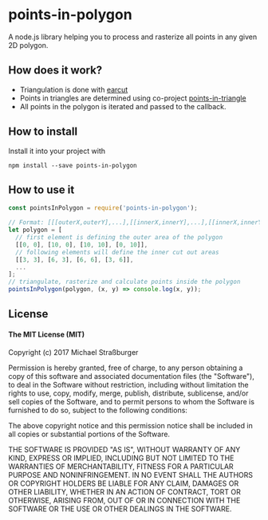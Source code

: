 # points-in-polygon

A node.js library helping you to process and rasterize all points in any given 2D polygon.

## How does it work?

* Triangulation is done with [earcut](https://github.com/mapbox/earcut)
* Points in triangles are determined using co-project [points-in-triangle](https://github.com/rastapasta/points-in-triangle)
* All points in the polygon is iterated and passed to the callback.

## How to install

Install it into your project with
```
npm install --save points-in-polygon
```

## How to use it

```js
const pointsInPolygon = require('points-in-polygon');

// Format: [[[outerX,outerY],...],[[innerX,innerY],...],[[innerX,innerY],...]]
let polygon = [
  // first element is defining the outer area of the polygon
  [[0, 0], [10, 0], [10, 10], [0, 10]],
  // following elements will define the inner cut out areas
  [[3, 3], [6, 3], [6, 6], [3, 6]],
  ...
];
// triangulate, rasterize and calculate points inside the polygon
pointsInPolygon(polygon, (x, y) => console.log(x, y));
```

## License
#### The MIT License (MIT)
Copyright (c) 2017 Michael Straßburger

Permission is hereby granted, free of charge, to any person obtaining a copy of this software and associated documentation files (the "Software"), to deal in the Software without restriction, including without limitation the rights to use, copy, modify, merge, publish, distribute, sublicense, and/or sell copies of the Software, and to permit persons to whom the Software is furnished to do so, subject to the following conditions:

The above copyright notice and this permission notice shall be included in all copies or substantial portions of the Software.

THE SOFTWARE IS PROVIDED "AS IS", WITHOUT WARRANTY OF ANY KIND, EXPRESS OR IMPLIED, INCLUDING BUT NOT LIMITED TO THE WARRANTIES OF MERCHANTABILITY, FITNESS FOR A PARTICULAR PURPOSE AND NONINFRINGEMENT. IN NO EVENT SHALL THE AUTHORS OR COPYRIGHT HOLDERS BE LIABLE FOR ANY CLAIM, DAMAGES OR OTHER LIABILITY, WHETHER IN AN ACTION OF CONTRACT, TORT OR OTHERWISE, ARISING FROM, OUT OF OR IN CONNECTION WITH THE SOFTWARE OR THE USE OR OTHER DEALINGS IN THE SOFTWARE.
